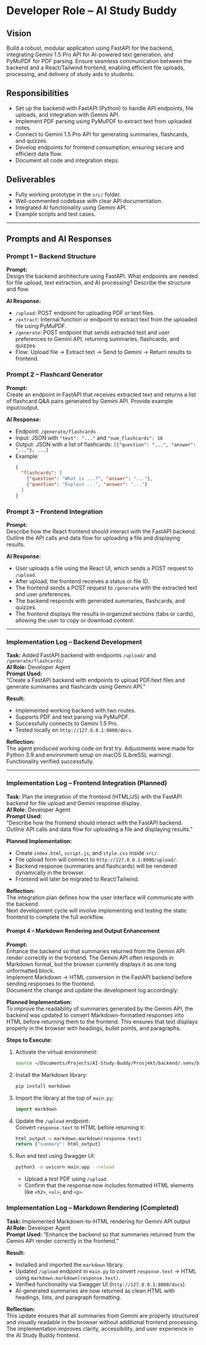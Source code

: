 # Developer Role – AI Study Buddy

## Vision
Build a robust, modular application using FastAPI for the backend, integrating Gemini 1.5 Pro API for AI-powered text generation, and PyMuPDF for PDF parsing. Ensure seamless communication between the backend and a React/Tailwind frontend, enabling efficient file uploads, processing, and delivery of study aids to students.

## Responsibilities
- Set up the backend with FastAPI (Python) to handle API endpoints, file uploads, and integration with Gemini API.
- Implement PDF parsing using PyMuPDF to extract text from uploaded notes.
- Connect to Gemini 1.5 Pro API for generating summaries, flashcards, and quizzes.
- Develop endpoints for frontend consumption, ensuring secure and efficient data flow.
- Document all code and integration steps.

## Deliverables
- Fully working prototype in the `src/` folder.
- Well-commented codebase with clear API documentation.
- Integrated AI functionality using Gemini API.
- Example scripts and test cases.

---

## Prompts and AI Responses

### Prompt 1 – Backend Structure
**Prompt:**  
Design the backend architecture using FastAPI. What endpoints are needed for file upload, text extraction, and AI processing? Describe the structure and flow.

**AI Response:**  
- `/upload`: POST endpoint for uploading PDF or text files.  
- `/extract`: Internal function or endpoint to extract text from the uploaded file using PyMuPDF.  
- `/generate`: POST endpoint that sends extracted text and user preferences to Gemini API, returning summaries, flashcards, and quizzes.  
- Flow: Upload file → Extract text → Send to Gemini → Return results to frontend.

### Prompt 2 – Flashcard Generator
**Prompt:**  
Create an endpoint in FastAPI that receives extracted text and returns a list of flashcard Q&A pairs generated by Gemini API. Provide example input/output.

**AI Response:**  
- Endpoint: `/generate/flashcards`  
- Input: JSON with `"text": "..."` and `"num_flashcards": 10`  
- Output: JSON with a list of flashcards: `[{"question": "...", "answer": "..."}, ...]`  
- Example:  
  ```json
  {
    "flashcards": [
      {"question": "What is ...?", "answer": "..."},
      {"question": "Explain ...", "answer": "..."}
    ]
  }
  ```

### Prompt 3 – Frontend Integration
**Prompt:**  
Describe how the React frontend should interact with the FastAPI backend. Outline the API calls and data flow for uploading a file and displaying results.

**AI Response:**  
- User uploads a file using the React UI, which sends a POST request to `/upload`.
- After upload, the frontend receives a status or file ID.
- The frontend sends a POST request to `/generate` with the extracted text and user preferences.
- The backend responds with generated summaries, flashcards, and quizzes.
- The frontend displays the results in organized sections (tabs or cards), allowing the user to copy or download content.

---

### Implementation Log – Backend Development

**Task:** Added FastAPI backend with endpoints `/upload/` and `/generate/flashcards/`  
**AI Role:** Developer Agent  
**Prompt Used:**  
“Create a FastAPI backend with endpoints to upload PDF/text files and generate summaries and flashcards using Gemini API.”  

**Result:**  
- Implemented working backend with two routes.  
- Supports PDF and text parsing via PyMuPDF.  
- Successfully connects to Gemini 1.5 Pro.  
- Tested locally on `http://127.0.0.1:8000/docs`.  

**Reflection:**  
The agent produced working code on first try. Adjustments were made for Python 3.9 and environment setup on macOS (LibreSSL warning). Functionality verified successfully.

---

### Implementation Log – Frontend Integration (Planned)

**Task:** Plan the integration of the frontend (HTML/JS) with the FastAPI backend for file upload and Gemini response display.  
**AI Role:** Developer Agent  
**Prompt Used:**  
“Describe how the frontend should interact with the FastAPI backend. Outline API calls and data flow for uploading a file and displaying results.”

**Planned Implementation:**  
- Create `index.html`, `script.js`, and `style.css` inside `src/`.  
- File upload form will connect to `http://127.0.0.1:8000/upload/`.  
- Backend response (summaries and flashcards) will be rendered dynamically in the browser.  
- Frontend will later be migrated to React/Tailwind.

**Reflection:**  
The integration plan defines how the user interface will communicate with the backend.  
Next development cycle will involve implementing and testing the static frontend to complete the full workflow.

#### Prompt 4 – Markdown Rendering and Output Enhancement
**Prompt:**  
Enhance the backend so that summaries returned from the Gemini API render correctly in the frontend. The Gemini API often responds in Markdown format, but the browser currently displays it as one long unformatted block.  
Implement Markdown → HTML conversion in the FastAPI backend before sending responses to the frontend.  
Document the change and update the development log accordingly.

**Planned Implementation:**  
To improve the readability of summaries generated by the Gemini API, the backend was updated to convert Markdown-formatted responses into HTML before returning them to the frontend. This ensures that text displays properly in the browser with headings, bullet points, and paragraphs.

**Steps to Execute:**  
1. Activate the virtual environment:
   ```bash
   source ~/Documents/Projects/AI-Study-Buddy/Prosjekt/backend/.venv/bin/activate
   ```  
2. Install the Markdown library:
   ```bash
   pip install markdown
   ```  
3. Import the library at the top of `main.py`:
   ```python
   import markdown
   ```  
4. Update the `/upload` endpoint:  
   Convert `response.text` to HTML before returning it:
   ```python
   html_output = markdown.markdown(response.text)
   return {"summary": html_output}
   ```  
5. Run and test using Swagger UI:
   ```bash
   python3 -m uvicorn main:app --reload
   ```  
   - Upload a test PDF using `/upload`
   - Confirm that the response now includes formatted HTML elements like `<h2>`, `<ul>`, and `<p>`.

### Implementation Log – Markdown Rendering (Completed)

**Task:** Implemented Markdown-to-HTML rendering for Gemini API output  
**AI Role:** Developer Agent  
**Prompt Used:** “Enhance the backend so that summaries returned from the Gemini API render correctly in the frontend.”

**Result:**  
- Installed and imported the `markdown` library.  
- Updated `/upload` endpoint in `main.py` to convert `response.text` → HTML using `markdown.markdown(response.text)`.  
- Verified functionality via Swagger UI (`http://127.0.0.1:8000/docs`).  
- AI-generated summaries are now returned as clean HTML with headings, lists, and paragraph formatting.

**Reflection:**  
This update ensures that all summaries from Gemini are properly structured and visually readable in the browser without additional frontend processing. The implementation improves clarity, accessibility, and user experience in the AI Study Buddy frontend.